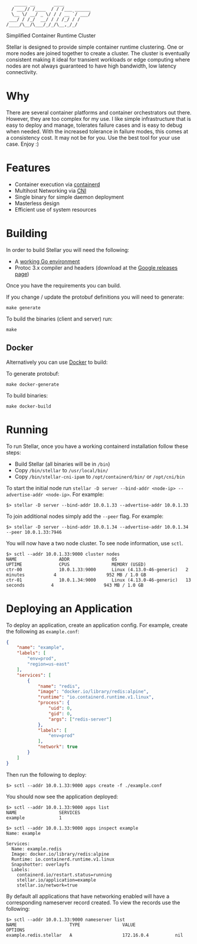 ```
   _____ __       ____
  / ___// /____  / / /___ ______
  \__ \/ __/ _ \/ / / __ `/ ___/
 ___/ / /_/  __/ / / /_/ / /
/____/\__/\___/_/_/\__,_/_/

```

Simplified Container Runtime Cluster

Stellar is designed to provide simple container runtime clustering.  One
or more nodes are joined together to create a cluster.  The cluster
is eventually consistent making it ideal for transient workloads or edge
computing where nodes are not always guaranteed to have high bandwidth, low
latency connectivity.

# Why
There are several container platforms and container orchestrators out there.
However, they are too complex for my use.  I like simple infrastructure that
is easy to deploy and manage, tolerates failure cases and is easy to debug
when needed.  With the increased tolerance in failure modes, this comes at
a consistency cost.  It may not be for you.  Use the best tool for your use
case.  Enjoy :)

# Features

- Container execution via [containerd](https://github.com/containerd/containerd)
- Multihost Networking via [CNI](https://github.com/containernetworking/cni)
- Single binary for simple daemon deployment
- Masterless design
- Efficient use of system resources

# Building
In order to build Stellar you will need the following:

- A [working Go environment](https://golang.org/doc/code.html)
- Protoc 3.x compiler and headers (download at the [Google releases page](https://github.com/google/protobuf/releases))

Once you have the requirements you can build.

If you change / update the protobuf definitions you will need to generate:

`make generate`

To build the binaries (client and server) run:

`make`

## Docker
Alternatively you can use [Docker](https://www.docker.com) to build:

To generate protobuf:

`make docker-generate`

To build binaries:

`make docker-build`

# Running
To run Stellar, once you have a working containerd installation follow these steps:

- Build Stellar (all binaries will be in `/bin`)
- Copy `/bin/stellar` to `/usr/local/bin/`
- Copy `/bin/stellar-cni-ipam` to `/opt/containerd/bin/` or `/opt/cni/bin`

To start the initial node run `stellar -D server --bind-addr <node-ip> --advertise-addr <node-ip>`.
For example:

```
$> stellar -D server --bind-addr 10.0.1.33 --advertise-addr 10.0.1.33
```

To join additional nodes simply add the `--peer` flag.  For example:

```
$> stellar -D server --bind-addr 10.0.1.34 --advertise-addr 10.0.1.34 --peer 10.0.1.33:7946
```

You will now have a two node cluster.  To see node information, use `sctl`.

```
$> sctl --addr 10.0.1.33:9000 cluster nodes
NAME                ADDR                OS                          UPTIME              CPUS                MEMORY (USED)
ctr-00              10.0.1.33:9000      Linux (4.13.0-46-generic)   2 minutes           4                   952 MB / 1.0 GB
ctr-01              10.0.1.34:9000      Linux (4.13.0-46-generic)   13 seconds          4                   943 MB / 1.0 GB
```

# Deploying an Application
To deploy an application, create an application config.  For example, create the following as `example.conf`:

```json
{
    "name": "example",
    "labels": [
        "env=prod",
        "region=us-east"
    ],
    "services": [
        {
            "name": "redis",
            "image": "docker.io/library/redis:alpine",
            "runtime": "io.containerd.runtime.v1.linux",
            "process": {
                "uid": 0,
                "gid": 0,
                "args": ["redis-server"]
            },
            "labels": [
                "env=prod"
            ],
            "network": true
        }
    ]
}

```

Then run the following to deploy:

```
$> sctl --addr 10.0.1.33:9000 apps create -f ./example.conf
```

You should now see the application deployed:

```
$> sctl --addr 10.0.1.33:9000 apps list
NAME                SERVICES
example             1

$> sctl --addr 10.0.1.33:9000 apps inspect example
Name: example

Services:
  Name: example.redis
  Image: docker.io/library/redis:alpine
  Runtime: io.containerd.runtime.v1.linux
  Snapshotter: overlayfs
  Labels:
    containerd.io/restart.status=running
    stellar.io/application=example
    stellar.io/network=true

```

By default all applications that have networking enabled will have a corresponding nameserver record
created.  To view the records use the following:

```
$> sctl --addr 10.0.1.33:9000 nameserver list
NAME                    TYPE                VALUE               OPTIONS
example.redis.stellar   A                   172.16.0.4          nil
```
